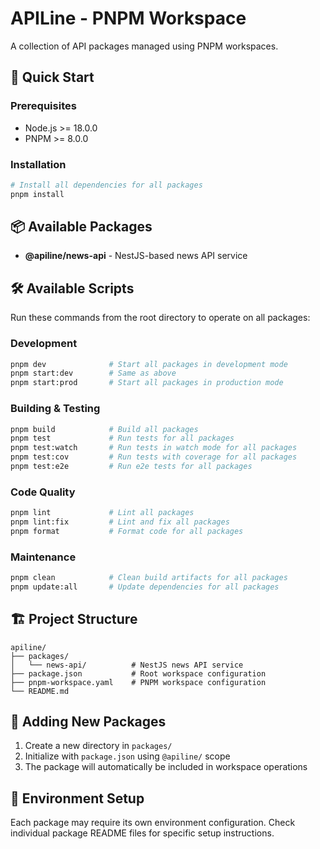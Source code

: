 # APILine - PNPM Workspace

A collection of API packages managed using PNPM workspaces.

## 🚀 Quick Start

### Prerequisites
- Node.js >= 18.0.0
- PNPM >= 8.0.0

### Installation
```bash
# Install all dependencies for all packages
pnpm install
```

## 📦 Available Packages

- **@apiline/news-api** - NestJS-based news API service

## 🛠️ Available Scripts

Run these commands from the root directory to operate on all packages:

### Development
```bash
pnpm dev              # Start all packages in development mode
pnpm start:dev        # Same as above
pnpm start:prod       # Start all packages in production mode
```

### Building & Testing
```bash
pnpm build            # Build all packages
pnpm test             # Run tests for all packages
pnpm test:watch       # Run tests in watch mode for all packages
pnpm test:cov         # Run tests with coverage for all packages
pnpm test:e2e         # Run e2e tests for all packages
```

### Code Quality
```bash
pnpm lint             # Lint all packages
pnpm lint:fix         # Lint and fix all packages
pnpm format           # Format code for all packages
```

### Maintenance
```bash
pnpm clean            # Clean build artifacts for all packages
pnpm update:all       # Update dependencies for all packages
```

## 🏗️ Project Structure

```
apiline/
├── packages/
│   └── news-api/          # NestJS news API service
├── package.json           # Root workspace configuration
├── pnpm-workspace.yaml    # PNPM workspace configuration
└── README.md
```

## 🔧 Adding New Packages

1. Create a new directory in `packages/`
2. Initialize with `package.json` using `@apiline/` scope
3. The package will automatically be included in workspace operations

## 📝 Environment Setup

Each package may require its own environment configuration. Check individual package README files for specific setup instructions.
